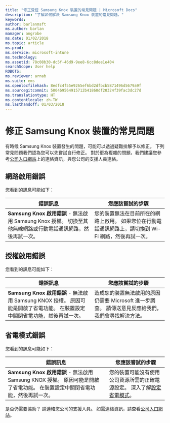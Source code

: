 ```yaml
---
title: "修正受控 Samsung Knox 裝置的常見問題 | Microsoft Docs"
description: "了解如何解決 Samsung Knox 裝置的常見問題。"
keywords: 
author: barlanmsft
ms.author: barlan
manager: angrobe
ms.date: 01/02/2018
ms.topic: article
ms.prod: 
ms.service: microsoft-intune
ms.technology: 
ms.assetid: 78c08b30-dc5f-46d9-9ee8-6cc8dee1e404
searchScope: User help
ROBOTS: 
ms.reviewer: arnab
ms.suite: ems
ms.openlocfilehash: 8edfc4f55e9265ef6bd2dfbcb5871496d5679a9f
ms.sourcegitcommit: 5004b9564915712b41860df20324f39fac3dc27d
ms.translationtype: HT
ms.contentlocale: zh-TW
ms.lasthandoff: 01/03/2018
---
```

# <a name="fix-common-issues-with-your-samsung-knox-device"></a>修正 Samsung Knox 裝置的常見問題

有時候 Samsung Knox 裝置發生的問題，可能可以透過疑難排解予以修正。 下列常見問題我們認為您可以先嘗試自行修正。 對於更為複雜的問題，我們建議您參考[公司入口網站](https://portal.manage.microsoft.com#HelpDeskDialog)上的連絡資訊，與您公司的支援人員連絡。

## <a name="network-activation-error"></a>網路啟用錯誤

您看到的訊息可能如下：

|錯誤訊息|您應該嘗試的步驟|
|---|---|
|**Samsung Knox 啟用錯誤** - 無法啟用 Samsung Knox 授權。 切換至其他無線網路或行動電話通訊網路，然後再試一次。|您的裝置無法在目前所在的網路上啟用。 如果您位在行動電話通訊網路上，請切換到 Wi-Fi 網路，然後再試一次。|

## <a name="license-activation-error"></a>授權啟用錯誤

您看到的訊息可能如下：

|錯誤訊息|您應該嘗試的步驟|
|---|---|
|**Samsung Knox 啟用錯誤** - 無法啟用 Samsung KNOX 授權。 原因可能是開啟了省電功能。 在裝置設定中關閉省電功能，然後再試一次。|造成您的裝置無法啟用的原因仍需要 Microsoft 進一步調查。 請傳送意見反應給我們，我們會尋找解決方法。|

## <a name="power-saving-mode-error"></a>省電模式錯誤

您看到的訊息可能如下：

|錯誤訊息|您應該嘗試的步驟|
|---|---|
|**Samsung Knox 啟用錯誤** - 無法啟用 Samsung KNOX 授權。 原因可能是開啟了省電功能。 在裝置設定中關閉省電功能，然後再試一次。 |您的裝置可能沒有使用公司資源所需的正確電源設定。 深入了解[設定省電模式](power-saving-mode-android.md)。|

是否仍需要協助？ 請連絡您公司的支援人員。 如需連絡資訊，請查看[公司入口網站](https://portal.manage.microsoft.com#HelpDeskDialog)。
